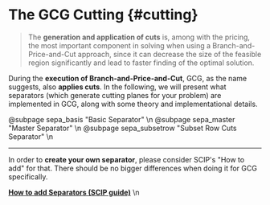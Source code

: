 # The GCG Cutting {#cutting}
> The **generation and application of cuts** is, among with the pricing, the most important component in solving when
> using a Branch-and-Price-and-Cut approach, since it can decrease the size of the feasible region significantly and
> lead to faster finding of the optimal solution.

During the **execution of Branch-and-Price-and-Cut**, GCG, as the name suggests, also **applies cuts**.
In the following, we will present what separators (which generate cutting planes for your problem) are implemented in 
GCG, along with some theory and implementational details.

@subpage sepa_basis "Basic Separator" \n
@subpage sepa_master "Master Separator" \n
@subpage sepa_subsetrow "Subset Row Cuts Separator" \n

<hr>

In order to **create your own separator**, please consider SCIP's "How to add" for that. There should be no bigger
differences when doing it for GCG specifically.

[**How to add Separators (SCIP guide)**](https://scipopt.org/doc/html/SEPA.php) \n

